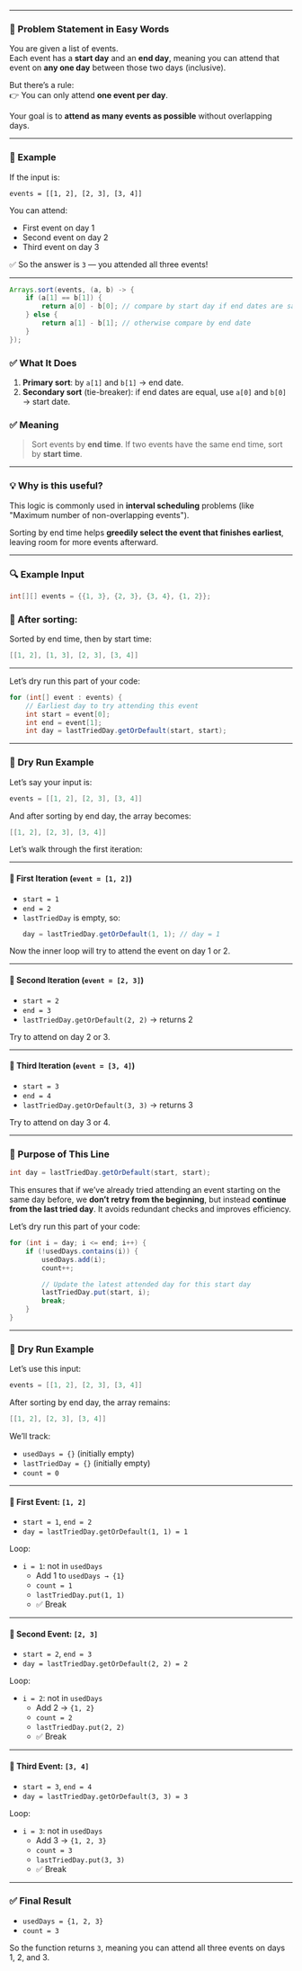 

---

### 🧾 Problem Statement in Easy Words

You are given a list of events.  
Each event has a **start day** and an **end day**, meaning you can attend that event on **any one day** between those two days (inclusive).

But there’s a rule:  
👉 You can only attend **one event per day**.

Your goal is to **attend as many events as possible** without overlapping days.

---

### 🧠 Example

If the input is:

```
events = [[1, 2], [2, 3], [3, 4]]
```

You can attend:
- First event on day 1
- Second event on day 2
- Third event on day 3

✅ So the answer is `3` — you attended all three events!

---



```java
Arrays.sort(events, (a, b) -> {
    if (a[1] == b[1]) {
        return a[0] - b[0]; // compare by start day if end dates are same
    } else {
        return a[1] - b[1]; // otherwise compare by end date
    }
});
```

### ✅ What It Does

1. **Primary sort**: by `a[1]` and `b[1]` → end date.
2. **Secondary sort** (tie-breaker): if end dates are equal, use `a[0]` and `b[0]` → start date.

### ✅ Meaning

> Sort events by **end time**. If two events have the same end time, sort by **start time**.

---

### 💡 Why is this useful?

This logic is commonly used in **interval scheduling** problems (like "Maximum number of non-overlapping events").

Sorting by end time helps **greedily select the event that finishes earliest**, leaving room for more events afterward.

---

### 🔍 Example Input

```java
int[][] events = {{1, 3}, {2, 3}, {3, 4}, {1, 2}};
```

### 🔄 After sorting:

Sorted by end time, then by start time:

```java
[[1, 2], [1, 3], [2, 3], [3, 4]]
```

---

Let’s dry run this part of your code:

```java
for (int[] event : events) {
    // Earliest day to try attending this event
    int start = event[0];
    int end = event[1];
    int day = lastTriedDay.getOrDefault(start, start);
```

---

### 🧪 Dry Run Example

Let’s say your input is:

```java
events = [[1, 2], [2, 3], [3, 4]]
```

And after sorting by end day, the array becomes:

```java
[[1, 2], [2, 3], [3, 4]]
```

Let’s walk through the first iteration:

---

#### 🔁 First Iteration (`event = [1, 2]`)
- `start = 1`
- `end = 2`
- `lastTriedDay` is empty, so:
  ```java
  day = lastTriedDay.getOrDefault(1, 1); // day = 1
  ```

Now the inner loop will try to attend the event on day 1 or 2.

---

#### 🔁 Second Iteration (`event = [2, 3]`)
- `start = 2`
- `end = 3`
- `lastTriedDay.getOrDefault(2, 2)` → returns 2

Try to attend on day 2 or 3.

---

#### 🔁 Third Iteration (`event = [3, 4]`)
- `start = 3`
- `end = 4`
- `lastTriedDay.getOrDefault(3, 3)` → returns 3

Try to attend on day 3 or 4.

---

### 🧠 Purpose of This Line

```java
int day = lastTriedDay.getOrDefault(start, start);
```

This ensures that if we’ve already tried attending an event starting on the same day before, we **don’t retry from the beginning**, but instead **continue from the last tried day**. It avoids redundant checks and improves efficiency.

Let’s dry run this part of your code:

```java
for (int i = day; i <= end; i++) {
    if (!usedDays.contains(i)) {
        usedDays.add(i);
        count++;

        // Update the latest attended day for this start day
        lastTriedDay.put(start, i);
        break;
    }
}
```

---

### 🧪 Dry Run Example

Let’s use this input:

```java
events = [[1, 2], [2, 3], [3, 4]]
```

After sorting by end day, the array remains:

```java
[[1, 2], [2, 3], [3, 4]]
```

We’ll track:
- `usedDays = {}` (initially empty)
- `lastTriedDay = {}` (initially empty)
- `count = 0`

---

#### 🔁 First Event: `[1, 2]`
- `start = 1`, `end = 2`
- `day = lastTriedDay.getOrDefault(1, 1) = 1`

Loop:
- `i = 1`: not in `usedDays`
  - Add 1 to `usedDays → {1}`
  - `count = 1`
  - `lastTriedDay.put(1, 1)`
  - ✅ Break

---

#### 🔁 Second Event: `[2, 3]`
- `start = 2`, `end = 3`
- `day = lastTriedDay.getOrDefault(2, 2) = 2`

Loop:
- `i = 2`: not in `usedDays`
  - Add 2 → `{1, 2}`
  - `count = 2`
  - `lastTriedDay.put(2, 2)`
  - ✅ Break

---

#### 🔁 Third Event: `[3, 4]`
- `start = 3`, `end = 4`
- `day = lastTriedDay.getOrDefault(3, 3) = 3`

Loop:
- `i = 3`: not in `usedDays`
  - Add 3 → `{1, 2, 3}`
  - `count = 3`
  - `lastTriedDay.put(3, 3)`
  - ✅ Break

---

### ✅ Final Result

- `usedDays = {1, 2, 3}`
- `count = 3`

So the function returns `3`, meaning you can attend all three events on days 1, 2, and 3.



